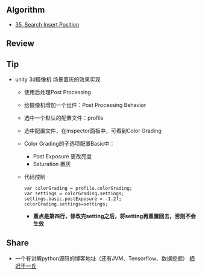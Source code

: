 ## Algorithm
* [35. Search Insert Position](Algorithm/35.SearchInsertPosition.md)

## Review


## Tip	
* unity 3d摄像机 场景置灰的效果实现
	* 使用后处理Post Processing
	* 给摄像机增加一个组件：Post Processing Behavior
	* 选中一个默认的配置文件：profile
	* 选中配置文件，在inspector面板中，可看到Color Grading
	* Color Grading的子选项配置Basic中：
		* Post Exposure 更改亮度
		* Saturation 置灰
	* 代码控制
		
		```
		var colorGrading = profile.colorGrading;
		var settings = colorGrading.settings;
		settings.basic.postExposure = -1.2f;
		colorGrading.settings=settings;
		```
		* **重点是第四行，修改完setting之后，将setting再重置回去，否则不会生效**
## Share
* 一个有讲解python源码的博客地址（还有JVM、Tensorflow、数据挖掘）
	[栖迟于一丘](https://www.hongweipeng.com/index.php/series.html)




